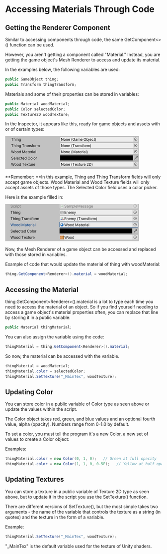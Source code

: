 # Accessing Materials Through Code

## Getting the Renderer Component

Similar to accessing components through code, the same GetComponent<>() function can be used.

However, you aren't getting a component called "Material." Instead, you are getting the game object's Mesh Renderer to access and update its material.

In the examples below, the following variables are used:

```csharp
public GameObject thing;
public Transform thingTransform;
```

Materials and some of their properties can be stored in variables:

```csharp
public Material woodMaterial;
public Color selectedColor;
public Texture2D woodTexture;
```

In the Inspector, it appears like this, ready for game objects and assets with or of certain types:

![](<../../.gitbook/assets/image (143).png>)

**Remember: **In this example, Thing and Thing Transform fields will only accept game objects. Wood Material and Wood Texture fields will only accept assets of those types. The Selected Color field uses a color picker.

Here is the example filled in:

![](<../../.gitbook/assets/image (144).png>)

Now, the Mesh Renderer of a game object can be accessed and replaced with those stored in variables.

Example of code that would update the material of thing with woodMaterial:

```csharp
thing.GetComponent<Renderer>().material = woodMaterial;
```

## **Accessing the Material**

thing.GetComponent\<Renderer>().material is a lot to type each time you need to access the material of an object. So if you find yourself needing to access a game object's material properties often, you can replace that line by storing it in a public variable:

```csharp
public Material thingMaterial;
```

You can also assign the variable using the code:

```csharp
thingMaterial = thing.GetComponent<Renderer>().material;
```

So now, the material can be accessed with the variable.

```csharp
thingMaterial = woodMaterial;
thingMaterial.color = selectedColor;
thingMaterial.SetTexture("_MainTex", woodTexture);
```

## Updating Color

You can store color in a public variable of Color type as seen above or update the values within the script.

The Color object takes red, green, and blue values and an optional fourth value, alpha (opacity). Numbers range from 0-1.0 by default.

To set a color, you must tell the program it's a new Color, a new set of values to create a Color object:

Examples:

```csharp
thingMaterial.color = new Color(0, 1, 0);   // Green at full opacity
thingMaterial.color = new Color(1, 1, 0, 0.5F);   // Yellow at half opacity
```

## Updating Textures

You can store a texture in a public variable of Texture 2D type as seen above, but to update it in the script you use the SetTexture() function.

There are different versions of SetTexture(), but the most simple takes two arguments - the name of the variable that controls the texture as a string (in quotes) and the texture in the form of a variable.

Example:

```csharp
thingMaterial.SetTexture("_MainTex", woodTexture);
```

"\_MainTex" is the default variable used for the texture of Unity shaders.

